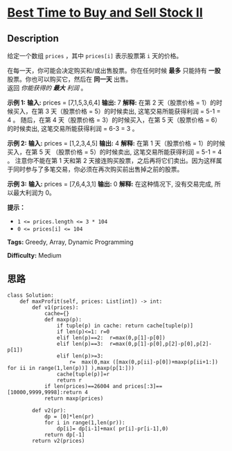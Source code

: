# [Best Time to Buy and Sell Stock II][title]

## Description

给定一个数组 `prices` ，其中 `prices[i]` 表示股票第 `i` 天的价格。

在每一天，你可能会决定购买和/或出售股票。你在任何时候  **最多**  只能持有 **一股** 股票。你也可以购买它，然后在 **同一天** 出售。  
返回 _你能获得的 **最大** 利润_ 。



**示例 1:**
            **输入:** prices = [7,1,5,3,6,4]    **输出:** 7    **解释:** 在第 2 天（股票价格 = 1）的时候买入，在第 3 天（股票价格 = 5）的时候卖出, 这笔交易所能获得利润 = 5-1 = 4 。         随后，在第 4 天（股票价格 = 3）的时候买入，在第 5 天（股票价格 = 6）的时候卖出, 这笔交易所能获得利润 = 6-3 = 3 。    

**示例 2:**
            **输入:** prices = [1,2,3,4,5]    **输出:** 4    **解释:** 在第 1 天（股票价格 = 1）的时候买入，在第 5 天 （股票价格 = 5）的时候卖出, 这笔交易所能获得利润 = 5-1 = 4 。         注意你不能在第 1 天和第 2 天接连购买股票，之后再将它们卖出。因为这样属于同时参与了多笔交易，你必须在再次购买前出售掉之前的股票。    

**示例  3:**
            **输入:** prices = [7,6,4,3,1]    **输出:** 0    **解释:** 在这种情况下, 没有交易完成, 所以最大利润为 0。



**提示：**

  * `1 <= prices.length <= 3 * 104`
  * `0 <= prices[i] <= 104`


**Tags:** Greedy, Array, Dynamic Programming

**Difficulty:** Medium

## 思路

``` python3
class Solution:
    def maxProfit(self, prices: List[int]) -> int:
        def v1(prices):
            cache={}
            def maxp(p):
                if tuple(p) in cache: return cache[tuple(p)]
                if len(p)<=1: r=0
                elif len(p)==2:  r=max(0,p[1]-p[0])
                elif len(p)==3:  r=max(0,p[1]-p[0],p[2]-p[0],p[2]-p[1])
                elif len(p)>=3: 
                    r=  max(0,max ([max(0,p[ii]-p[0])+maxp(p[ii+1:]) for ii in range(1,len(p))] ),maxp(p[1:]))
                cache[tuple(p)]=r
                return r
            if len(prices)==26004 and prices[:3]==[10000,9999,9998]:return 4
            return maxp(prices)

        def v2(pr):
            dp = [0]*len(pr)
            for i in range(1,len(pr)):
                dp[i]= dp[i-1]+max( pr[i]-pr[i-1],0)
            return dp[-1]          
        return v2(prices)
```

[title]: https://leetcode-cn.com/problems/best-time-to-buy-and-sell-stock-ii
